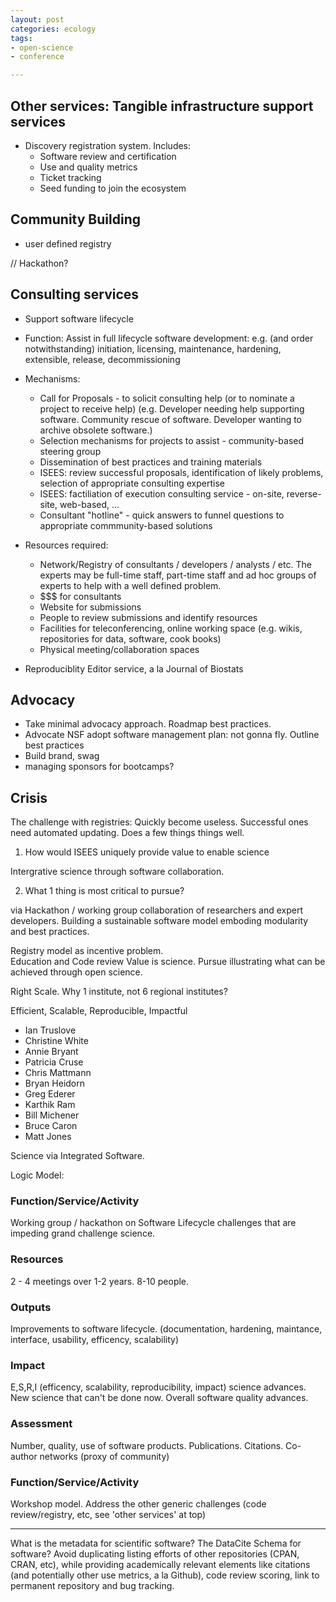```yaml
---
layout: post
categories: ecology
tags: 
- open-science
- conference 

---
```



Other services: Tangible infrastructure support services  
--------------------------------------------------------
- Discovery registration system. Includes:
  - Software review and certification
  - Use and quality metrics
  - Ticket tracking
  - Seed funding to join the ecosystem

Community Building
------------------

- user defined registry

// Hackathon?

Consulting services 
------------------

- Support software lifecycle 


- Function: Assist in full lifecycle software development: e.g. (and order notwithstanding) initiation, licensing, maintenance, hardening, extensible,  release, decommissioning
- Mechanisms:
  - Call for Proposals - to solicit consulting help (or to nominate a project to receive help)
  (e.g. Developer needing help supporting software.  Community rescue of software. Developer wanting to archive obsolete software.)
  - Selection mechanisms for projects to assist - community-based steering group
  - Dissemination of best practices and training materials
  - ISEES: review successful proposals, identification of likely problems, selection of appropriate consulting expertise
  - ISEES: factiliation of execution consulting service - on-site, reverse-site, web-based, ...
  - Consultant "hotline" - quick answers to funnel questions to appropriate commmunity-based solutions
  
- Resources required:
  - Network/Registry of consultants / developers / analysts / etc.  The experts may be full-time staff, part-time staff and ad hoc groups of experts to help with a well defined problem.
  - $$$ for consultants
  - Website for submissions
  - People to review submissions and identify resources
  - Facilities for teleconferencing, online working space (e.g. wikis, repositories for data, software, cook books)
  - Physical meeting/collaboration spaces



- Reproduciblity Editor service, a la Journal of Biostats



Advocacy
--------

- Take minimal advocacy approach.  Roadmap best practices.
- Advocate NSF adopt software management plan: not gonna fly.  Outline best practices
- Build brand, swag
- managing sponsors for bootcamps?  


Crisis
------


The challenge with registries: Quickly become useless.  Successful ones need automated updating.  Does a few things things well.  


1) How would ISEES uniquely provide value to enable science

Intergrative science through software collaboration.  

2) What 1 thing is most critical to pursue?  

via Hackathon / working group collaboration of researchers and expert developers.
Building a sustainable software model emboding modularity and best practices.  


Registry model as incentive problem.  
Education and Code review
Value is science. Pursue illustrating what can be achieved through open science.  


Right Scale. Why 1 institute, not 6 regional institutes?  

Efficient, Scalable, Reproducible, Impactful

- Ian Truslove
- Christine White
- Annie Bryant
- Patricia Cruse
- Chris Mattmann
- Bryan Heidorn
- Greg Ederer
- Karthik Ram
- Bill Michener
- Bruce Caron
- Matt Jones


Science via Integrated Software.  

Logic Model:

### Function/Service/Activity
Working group / hackathon on Software Lifecycle challenges that are impeding grand challenge science.  

### Resources

2 - 4 meetings over 1-2 years.  8-10 people.  

### Outputs 

Improvements to software lifecycle.  (documentation, hardening, maintance, interface, usability, efficency, scalability)

### Impact

E,S,R,I (efficency, scalability, reproducibility, impact) science advances.  New science that can't be done now.  Overall software quality advances.  

### Assessment

Number, quality, use of software products.  Publications. Citations. Co-author networks (proxy of community)



### Function/Service/Activity

Workshop model. Address the other generic challenges (code review/registry, etc, see 'other services' at top)

-------



What is the metadata for scientific software? The DataCite Schema for software?  Avoid duplicating listing efforts of other repositories (CPAN, CRAN, etc), while providing academically relevant elements like citations (and potentially other use metrics, a la Github), code review scoring, link to permanent repository and bug tracking.  

